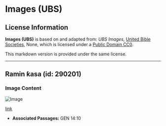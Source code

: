 # Images (UBS)

## License Information

**Images (UBS)** is based on and adapted from: _UBS Images_, [United Bible Societies](https://unitedbiblesocieties.org/), None, which is licensed under a [Public Domain CC0](https://creativecommons.org/public-domain/cc0/).

This markdown version is provided under the same license.



--------------------------------

## Ramin ƙasa (id: 290201)

### Image Content

![Image](https://cdn.aquifer.bible/aquifer-content/resources/Media/WEB-0811_sinkhole.jpg)

[link](https://cdn.aquifer.bible/aquifer-content/resources/Media/WEB-0811_sinkhole.jpg)

* **Associated Passages:** GEN 14:10

